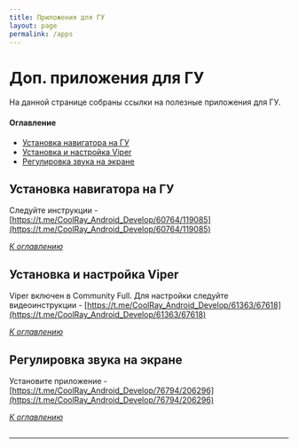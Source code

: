 ```yaml
---
title: Приложения для ГУ
layout: page
permalink: /apps
---
```


# Доп. приложения для ГУ
На данной странице собраны ссылки на полезные приложения для ГУ.

#### Оглавление
- [Установка навигатора на ГУ](#установка-навигатора-на-гу)
- [Установка и настройка Viper](#настройка-viper)
- [Регулировка звука на экране](#регулировка-звука-на-экране)

## Установка навигатора на ГУ
Следуйте инструкции - [https://t.me/CoolRay_Android_Develop/60764/119085](https://t.me/CoolRay_Android_Develop/60764/119085)

_[К оглавлению](#оглавление)_

## Установка и настройка Viper
Viper включен в Community Full. 
Для настройки следуйте видеоинструкции - [https://t.me/CoolRay_Android_Develop/61363/67618](https://t.me/CoolRay_Android_Develop/61363/67618)

_[К оглавлению](#оглавление)_

## Регулировка звука на экране
Установите приложение - [https://t.me/CoolRay_Android_Develop/76794/206296](https://t.me/CoolRay_Android_Develop/76794/206296)

_[К оглавлению](#оглавление)_

##
---
